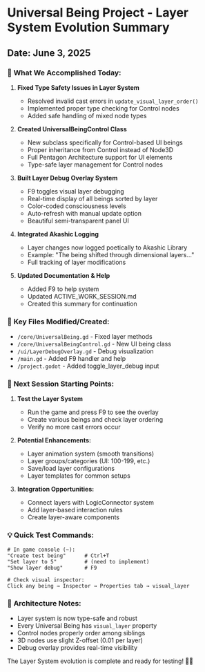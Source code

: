# Universal Being Project - Layer System Evolution Summary
## Date: June 3, 2025

### 🎯 **What We Accomplished Today:**

1. **Fixed Type Safety Issues in Layer System**
   - Resolved invalid cast errors in `update_visual_layer_order()`
   - Implemented proper type checking for Control nodes
   - Added safe handling of mixed node types

2. **Created UniversalBeingControl Class**
   - New subclass specifically for Control-based UI beings
   - Proper inheritance from Control instead of Node3D
   - Full Pentagon Architecture support for UI elements
   - Type-safe layer management for Control nodes

3. **Built Layer Debug Overlay System**
   - F9 toggles visual layer debugging
   - Real-time display of all beings sorted by layer
   - Color-coded consciousness levels
   - Auto-refresh with manual update option
   - Beautiful semi-transparent panel UI

4. **Integrated Akashic Logging**
   - Layer changes now logged poetically to Akashic Library
   - Example: "The being shifted through dimensional layers..."
   - Full tracking of layer modifications

5. **Updated Documentation & Help**
   - Added F9 to help system
   - Updated ACTIVE_WORK_SESSION.md
   - Created this summary for continuation

### 🔧 **Key Files Modified/Created:**
- `/core/UniversalBeing.gd` - Fixed layer methods
- `/core/UniversalBeingControl.gd` - New UI being class
- `/ui/LayerDebugOverlay.gd` - Debug visualization
- `/main.gd` - Added F9 handler and help
- `/project.godot` - Added toggle_layer_debug input

### 📝 **Next Session Starting Points:**

1. **Test the Layer System**
   - Run the game and press F9 to see the overlay
   - Create various beings and check layer ordering
   - Verify no more cast errors occur

2. **Potential Enhancements:**
   - Layer animation system (smooth transitions)
   - Layer groups/categories (UI: 100-199, etc.)
   - Save/load layer configurations
   - Layer templates for common setups

3. **Integration Opportunities:**
   - Connect layers with LogicConnector system
   - Add layer-based interaction rules
   - Create layer-aware components

### 💡 **Quick Test Commands:**
```
# In game console (~):
"Create test being"      # Ctrl+T
"Set layer to 5"         # (need to implement)
"Show layer debug"       # F9

# Check visual inspector:
Click any being → Inspector → Properties tab → visual_layer
```

### 🌟 **Architecture Notes:**
- Layer system is now type-safe and robust
- Every Universal Being has `visual_layer` property
- Control nodes properly order among siblings
- 3D nodes use slight Z-offset (0.01 per layer)
- Debug overlay provides real-time visibility

The Layer System evolution is complete and ready for testing! 🎨✨
